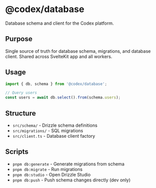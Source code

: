 # @codex/database

Database schema and client for the Codex platform.

## Purpose

Single source of truth for database schema, migrations, and database client. Shared across SvelteKit app and all workers.

## Usage

```typescript
import { db, schema } from '@codex/database';

// Query users
const users = await db.select().from(schema.users);
```

## Structure

- `src/schema/` - Drizzle schema definitions
- `src/migrations/` - SQL migrations
- `src/client.ts` - Database client factory

## Scripts

- `pnpm db:generate` - Generate migrations from schema
- `pnpm db:migrate` - Run migrations
- `pnpm db:studio` - Open Drizzle Studio
- `pnpm db:push` - Push schema changes directly (dev only)
